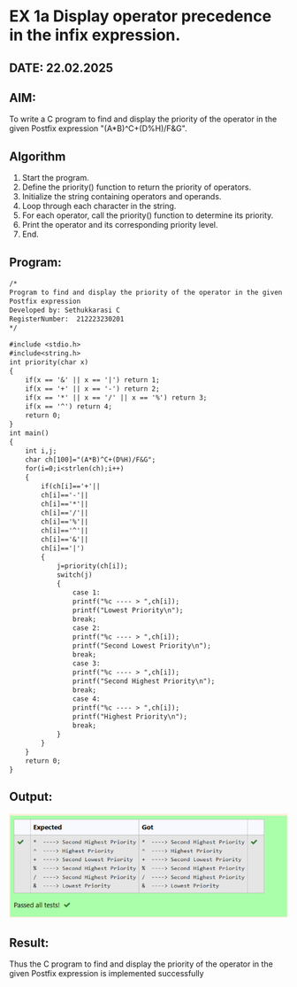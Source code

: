 # EX 1a Display operator precedence in the infix expression.
## DATE: 22.02.2025
## AIM:
To write a C program to find and display the priority of the operator in the given Postfix expression "(A*B)^C+(D%H)/F&G".

## Algorithm
1. Start the program.
2. Define the priority() function to return the priority of operators.
3. Initialize the string containing operators and operands.
4. Loop through each character in the string.
5. For each operator, call the priority() function to determine its priority.
6. Print the operator and its corresponding priority level.
7. End.  

## Program:
```
/*
Program to find and display the priority of the operator in the given Postfix expression
Developed by: Sethukkarasi C
RegisterNumber:  212223230201
*/
```

```
#include <stdio.h> 
#include<string.h>
int priority(char x)
{
    if(x == '&' || x == '|') return 1;
    if(x == '+' || x == '-') return 2;
    if(x == '*' || x == '/' || x == '%') return 3;
    if(x == '^') return 4;
    return 0;
}
int main()
{
    int i,j;
    char ch[100]="(A*B)^C+(D%H)/F&G";
    for(i=0;i<strlen(ch);i++)
    {
        if(ch[i]=='+'||
        ch[i]=='-'||
        ch[i]=='*'||
        ch[i]=='/'||
        ch[i]=='%'||
        ch[i]=='^'||
        ch[i]=='&'||
        ch[i]=='|')
        {
            j=priority(ch[i]); 
            switch(j)
            {
                case 1:
                printf("%c ---- > ",ch[i]);
                printf("Lowest Priority\n"); 
                break;
                case 2:
                printf("%c ---- > ",ch[i]);
                printf("Second Lowest Priority\n"); 
                break;
                case 3:
                printf("%c ---- > ",ch[i]);
                printf("Second Highest Priority\n"); 
                break;
                case 4:
                printf("%c ---- > ",ch[i]);
                printf("Highest Priority\n"); 
                break;
            }
        }
    }
    return 0;
}
```

## Output:
![output](image.png)


## Result:
Thus the C program to find and display the priority of the operator in the given Postfix expression is implemented successfully
